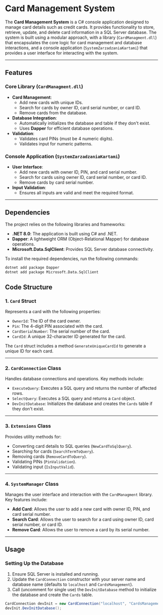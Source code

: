 # Card Management System

The **Card Management System** is a C# console application designed to manage card details such as credit cards. It provides functionality to store, retrieve, update, and delete card information in a SQL Server database. The system is built using a modular approach, with a library (`CardManagment.dll`) that encapsulates the core logic for card management and database interactions, and a console application (`SystemZarzadzaniaKartami`) that provides a user interface for interacting with the system.

---

## Features

### Core Library (`CardManagment.dll`)
- **Card Management**:
  - Add new cards with unique IDs.
  - Search for cards by owner ID, card serial number, or card ID.
  - Remove cards from the database.
- **Database Integration**:
  - Automatically initializes the database and table if they don't exist.
  - Uses **Dapper** for efficient database operations.
- **Validation**:
  - Validates card PINs (must be 4 numeric digits).
  - Validates input for numeric patterns.

### Console Application (`SystemZarzadzaniaKartami`)
- **User Interface**:
  - Add new cards with owner ID, PIN, and card serial number.
  - Search for cards using owner ID, card serial number, or card ID.
  - Remove cards by card serial number.
- **Input Validation**:
  - Ensures all inputs are valid and meet the required format.

---

## Dependencies

The project relies on the following libraries and frameworks:

- **.NET 8.0**: The application is built using C# and .NET.
- **Dapper**: A lightweight ORM (Object-Relational Mapper) for database operations.
- **Microsoft.Data.SqlClient**: Provides SQL Server database connectivity.

To install the required dependencies, run the following commands:

```bash
dotnet add package Dapper
dotnet add package Microsoft.Data.SqlClient
```

## Code Structure

### 1. `Card` Struct
Represents a card with the following properties:
- `OwnerId`: The ID of the card owner.
- `Pin`: The 4-digit PIN associated with the card.
- `CardSerialNumber`: The serial number of the card.
- `CardId`: A unique 32-character ID generated for the card.

The `Card` struct includes a method `GenerateUniqueCardId` to generate a unique ID for each card.

---

### 2. `CardConnection` Class
Handles database connections and operations. Key methods include:
- `ExecuteQuery`: Executes a SQL query and returns the number of affected rows.
- `SelectQuery`: Executes a SQL query and returns a `Card` object.
- `DevInitDatabase`: Initializes the database and creates the `Cards` table if they don't exist.

---

### 3. `Extensions` Class
Provides utility methods for:
- Converting card details to SQL queries (`NewCardToSqlQuery`).
- Searching for cards (`SearchTermToQuery`).
- Removing cards (`RemoveCardToQuery`).
- Validating PINs (`PinValidation`).
- Validating input (`IsInputValid`).

---

### 4. `SystemManager` Class
Manages the user interface and interaction with the `CardManagment` library. Key features include:
- **Add Card**: Allows the user to add a new card with owner ID, PIN, and card serial number.
- **Search Card**: Allows the user to search for a card using owner ID, card serial number, or card ID.
- **Remove Card**: Allows the user to remove a card by its serial number.

---

## Usage

### Setting Up the Database
1. Ensure SQL Server is installed and running.
2. Update the `CardConnection` constructor with your server name and database name (defaults to `localhost` and `CardsManagement`).
3. Call (uncomment for single use) the `DevInitDatabase` method to initialize the database and create the `Cards` table.
```csharp
CardConnection devInit = new CardConnection("localhost", "CardsManagement"); 
devInit.DevInitDatabase();
```
